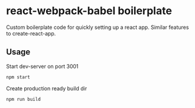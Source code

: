 # react-webpack-babel boilerplate

Custom boilerplate code for quickly setting up a react app. Similar features to create-react-app.

## Usage
Start dev-server on port 3001
```bash
npm start 
```

Create production ready build dir
```bash
npm run build
```
